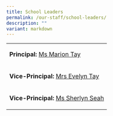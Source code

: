 ```yaml
---
title: School Leaders
permalink: /our-staff/school-leaders/
description: ""
variant: markdown
---
```

<table style="minWidth: 25px">
<colgroup>
<col>
</colgroup>
<tbody>
<tr>
<td rowspan="1" colspan="1">
<p><strong>Principal:</strong>  <a href="mailto:marion_tay@schools.gov.sg" rel="noopener nofollow" target="_blank">Ms Marion Tay</a>
</p>
</td>
</tr>
<tr>
<td rowspan="1" colspan="1">
<p><strong>Vice-Principal:</strong>  <a href="mailto:evelyn_goh@schools.gov.sg" rel="noopener nofollow" target="_blank">Mrs Evelyn Tay</a>
</p>
</td>
</tr>
<tr>
<td rowspan="1" colspan="1">
<p><strong>Vice-Principal:</strong>  <a href="mailto:sherlyn_seah_xiao_yun@schools.gov.sg" rel="noopener nofollow" target="_blank">Ms  Sherlyn Seah</a>
</p>
</td>
</tr>
</tbody>
</table>
<table style="width: 0px">
<colgroup></colgroup>
<tbody>
<tr></tr>
</tbody>
</table>
<p></p>
<p></p>
<p></p>